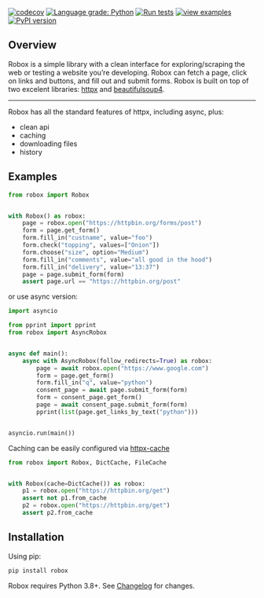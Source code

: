 [![codecov](https://codecov.io/gh/danclaudiupop/robox/branch/main/graph/badge.svg?token=2DR9K7DR0V)](https://codecov.io/gh/danclaudiupop/robox)
[![Language grade: Python](https://img.shields.io/lgtm/grade/python/g/danclaudiupop/robox.svg?logo=lgtm&logoWidth=18)](https://lgtm.com/projects/g/danclaudiupop/robox/context:python)
[![Run tests](https://github.com/danclaudiupop/robox/actions/workflows/ci.yml/badge.svg?branch=main)](https://github.com/danclaudiupop/robox/actions/workflows/ci.yml)
[![view examples](https://img.shields.io/badge/learn%20by-examples-0077b3.svg)](https://github.com/danclaudiupop/robox/tree/main/examples)
[![PyPI version](https://badge.fury.io/py/robox.svg)](https://badge.fury.io/py/robox)

## Overview
Robox is a simple library with a clean interface for exploring/scraping the web or testing a website you’re developing. Robox can fetch a page, click on links and buttons, and fill out and submit forms. Robox is built on top of two excelent libraries: [httpx](https://www.google.com) and [beautifulsoup4](https://www.crummy.com/software/BeautifulSoup/bs4/doc/).

---
Robox has all the standard features of httpx, including async, plus:
- clean api
- caching
- downloading files
- history


## Examples

```python
from robox import Robox


with Robox() as robox:
    page = robox.open("https://httpbin.org/forms/post")
    form = page.get_form()
    form.fill_in("custname", value="foo")
    form.check("topping", values=["Onion"])
    form.choose("size", option="Medium")
    form.fill_in("comments", value="all good in the hood")
    form.fill_in("delivery", value="13:37")
    page = page.submit_form(form)
    assert page.url == "https://httpbin.org/post"
```

or use async version:

```python
import asyncio

from pprint import pprint
from robox import AsyncRobox


async def main():
    async with AsyncRobox(follow_redirects=True) as robox:
        page = await robox.open("https://www.google.com")
        form = page.get_form()
        form.fill_in("q", value="python")
        consent_page = await page.submit_form(form)
        form = consent_page.get_form()
        page = await consent_page.submit_form(form)
        pprint(list(page.get_links_by_text("python")))


asyncio.run(main())
```

Caching can be easily configured via [httpx-cache](https://obendidi.github.io/httpx-cache/)

```python
from robox import Robox, DictCache, FileCache


with Robox(cache=DictCache()) as robox:
    p1 = robox.open("https://httpbin.org/get")
    assert not p1.from_cache
    p2 = robox.open("https://httpbin.org/get")
    assert p2.from_cache
```

## Installation

Using pip:

```sh
pip install robox
```

Robox requires Python 3.8+.
See [Changelog](https://github.com/danclaudiupop/robox/blob/main/CHANGELOG.md) for changes.

